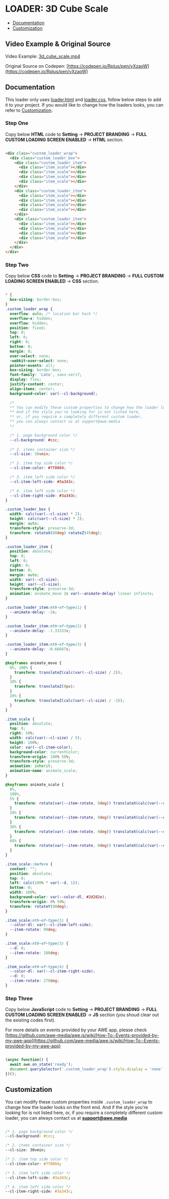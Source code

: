# LOADER: 3D Cube Scale

- [Documentation](#documentation)
- [Customization](#customization)

## Video Example & Original Source


Video Example: [3d_cube_scale.mp4](3d_cube_scale.mp4)

Original Source on Codepen: [https://codepen.io/Rplus/pen/yXzaoW](https://codepen.io/Rplus/pen/yXzaoW)


## Documentation

This loader only uses [loader.html](loader.html) and [loader.css](loader.css), follow below steps to add it to your project. If you would like to change how the loaders looks, you can refer to [Customization](#customization).


### Step One

Copy below **HTML** code to **Setting** -> **PROJECT BRANDING** -> **FULL CUSTOM LOADING SCREEN ENABLED** -> **HTML** section.


```html

<div class="custom_loader_wrap">
  <div class="custom_loader_box">
    <div class="custom_loader_item">
      <div class="item_scale"></div>
      <div class="item_scale"></div>
      <div class="item_scale"></div>
      <div class="item_scale"></div>
    </div>
    <div class="custom_loader_item">
      <div class="item_scale"></div>
      <div class="item_scale"></div>
      <div class="item_scale"></div>
      <div class="item_scale"></div>
    </div>
    <div class="custom_loader_item">
      <div class="item_scale"></div>
      <div class="item_scale"></div>
      <div class="item_scale"></div>
      <div class="item_scale"></div>
    </div>
  </div>
</div>


```

### Step Two

Copy below **CSS** code to **Setting** -> **PROJECT BRANDING** -> **FULL CUSTOM LOADING SCREEN ENABLED** -> **CSS** section.

```css

* {
  box-sizing: border-box;
}
.custom_loader_wrap {
  overflow: auto; /* location bar hack */
  overflow-x: hidden;
  overflow: hidden;
  position: fixed;
  top: 0;
  left: 0;
  right: 0;
  bottom: 0;
  margin: 0;
  user-select: none;
  -webkit-user-select: none;
  pointer-events: all;
  box-sizing: border-box;
  font-family: 'Lato', sans-serif;
  display: flex;
  justify-content: center;
  align-items: center;
  background-color: var(--cl-background);

  /*
  ** You can modify these custom properties to change how the loader looks on the front end.
  ** And if the style you're looking for is not listed here, 
  ** or, if you require a completely different custom loader,
  ** you can always contact us at support@awe.media
  */

  /* 1. page background color */
  --cl-background: #ccc;
  
  /* 2. items container size */
  --cl-size: 30vmin;

  /* 2. item top side color */
  --cl-item-color: #7f8084;

  /* 3. item left side color */
  --cl-item-left-side: #3a343c;

  /* 4. item left side color */
  --cl-item-right-side: #3a343c;
}

.custom_loader_box {
  width: calc(var(--cl-size) * 2);
  height: calc(var(--cl-size) * 2);
  margin: auto;
  transform-style: preserve-3d;
  transform: rotateX(60deg) rotateZ(45deg);
}

.custom_loader_item {
  position: absolute;
  top: 0;
  left: 0;
  right: 0;
  bottom: 0;
  margin: auto;
  width: var(--cl-size);
  height: var(--cl-size);
  transform-style: preserve-3d;
  animation: animate_move 2s var(--animate-delay) linear infinite;
}

.custom_loader_item:nth-of-type(1) {
  --animate-delay: -2s;
}

.custom_loader_item:nth-of-type(2) {
  --animate-delay: -1.33333s;
}

.custom_loader_item:nth-of-type(3) {
  --animate-delay: -0.66667s;
}

@keyframes animate_move {
  0%, 100% {
    transform: translateZ(calc(var(--cl-size) / 2));
  }
  10% {
    transform: translateZ(0px);
  }
  20% {
    transform: translateZ(calc(var(--cl-size) / -2));
  }
}

.item_scale {
  position: absolute;
  top: 0;
  right: 50%;
  width: calc(var(--cl-size) / 5);
  height: 100%;
  color: var(--cl-item-color);
  background-color: currentColor;
  transform-origin: 100% 50%;
  transform-style: preserve-3d;
  animation: inherit;
  animation-name: animate_scale;
}

@keyframes animate_scale {
  0%,
  100%,
  5% {
    transform: rotate(var(--item-rotate, 0deg)) translateX(calc(var(--cl-size) * 0.1)) scaleY(0.2);
  }
  20% {
    transform: rotate(var(--item-rotate, 0deg)) translateX(calc(var(--cl-size) * 0.25)) scaleY(0.5);
  }
  30% {
    transform: rotate(var(--item-rotate, 0deg)) translateX(calc(var(--cl-size) * 0.5)) scaleY(1);
  }
  60% {
    transform: rotate(var(--item-rotate, 0deg)) translateX(calc(var(--cl-size) * 0.4)) scaleY(0.8);
  }
}

.item_scale::before {
  content: "";
  position: absolute;
  top: 0;
  left: calc(100% * var(--d, 1));
  bottom: 0;
  width: 100%;
  background-color: var(--color-dl, #2d282e);
  transform-origin: 0% 50%;
  transform: rotateY(90deg);
}

.item_scale:nth-of-type(2) {
  --color-dl: var(--cl-item-left-side);
  --item-rotate: 90deg;
}

.item_scale:nth-of-type(3) {
  --d: 0;
  --item-rotate: 180deg;
}

.item_scale:nth-of-type(4) {
  --color-dl: var(--cl-item-right-side);
  --d: 0;
  --item-rotate: 270deg;
}


```

### Step Three

Copy below **JavaScript** code to **Setting** -> **PROJECT BRANDING** -> **FULL CUSTOM LOADING SCREEN ENABLED** -> **JS** section (you shoud clear out the existing codes first).

For more details on events provided by your AWE app, please check [https://github.com/awe-media/awe.js/wiki/How-To:-Events-provided-by-my-awe-app](https://github.com/awe-media/awe.js/wiki/How-To:-Events-provided-by-my-awe-app)


```javascript

(async function() { 
  await awe.on_state('ready'); 
  document.querySelector('.custom_loader_wrap').style.display = 'none'; 
})();


```

## Customization

You can modify these custom properties inside `.custom_loader_wrap` to change how the loader looks on the front end. And if the style you're looking for is not listed here, or, if you require a completely different custom loader, you can always contact us at **support@awe.media**

```css

/* 1. page background color */
--cl-background: #ccc;

/* 2. items container size */
--cl-size: 30vmin;

/* 2. item top side color */
--cl-item-color: #7f8084;

/* 3. item left side color */
--cl-item-left-side: #3a343c;

/* 4. item left side color */
--cl-item-right-side: #3a343c;


```




